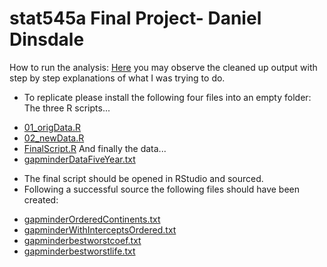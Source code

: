stat545a Final Project- Daniel Dinsdale
===============================
How to run the analysis:
[Here](http://rpubs.com/danieldinsdale/stat545a-2013-hw06_dinsdale-dan) you may observe the cleaned up output with step by step explanations of what I was trying to do. 

* To replicate please install the following four files into an empty folder:
The three R scripts...
- [01_origData.R](https://github.com/danieldinsdale/stat545a-2013-hw06_dinsdale-dan/blob/master/01_origData.R)
- [02_newData.R](https://github.com/danieldinsdale/stat545a-2013-hw06_dinsdale-dan/blob/master/02_newData.R)
- [FinalScript.R](https://github.com/danieldinsdale/stat545a-2013-hw06_dinsdale-dan/blob/master/FinalScript.R)
And finally the data...
- [gapminderDataFiveYear.txt](https://github.com/danieldinsdale/stat545a-2013-hw06_dinsdale-dan/blob/master/gapminderDataFiveYear.txt)

* The final script should be opened in RStudio and sourced.
* Following a successful source the following files should have been created:
- [gapminderOrderedContinents.txt](https://github.com/danieldinsdale/stat545a-2013-hw06_dinsdale-dan/blob/master/gapminderOrderedContinents.txt)
- [gapminderWithInterceptsOrdered.txt](https://github.com/danieldinsdale/stat545a-2013-hw06_dinsdale-dan/blob/master/gapminderWithInterceptsOrdered.txt)
- [gapminderbestworstcoef.txt](https://github.com/danieldinsdale/stat545a-2013-hw06_dinsdale-dan/blob/master/gapminderbestworstcoef.txt)
- [gapminderbestworstlife.txt](https://github.com/danieldinsdale/stat545a-2013-hw06_dinsdale-dan/blob/master/gapminderbestworstlife.txt)

